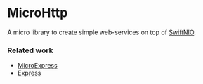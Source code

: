 # MicroHttp

A micro library to create simple web-services on top of [SwiftNIO](https://github.com/apple/swift-nio).


### Related work

- [MicroExpress](https://github.com/NozeIO/MicroExpress)
- [Express](https://github.com/expressjs/express)